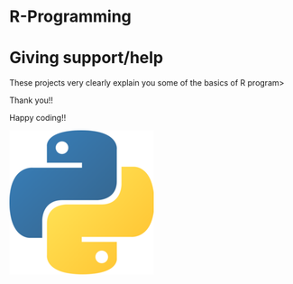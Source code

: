 # R-Programming

# Giving support/help

These projects very clearly explain you some of the basics of R program>

Thank you!!

Happy coding!!

![](python.png)

